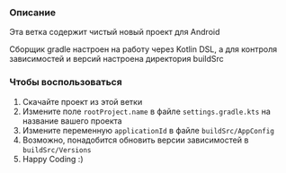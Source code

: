 ### Описание
Эта ветка содержит чистый новый проект для Android

Сборщик gradle настроен на работу через Kotlin DSL, а для контроля зависимостей и версий настроена директория
buildSrc

### Чтобы воспользоваться

1. Скачайте проект из этой ветки
2. Измените поле `rootProject.name` в файле `settings.gradle.kts` на название вашего проекта
3. Измените переменную `applicationId` в файле `buildSrc/AppConfig`
4. Возможно, понадобится обновить версии зависимостей в `buildSrc/Versions`
5. Happy Coding :)
